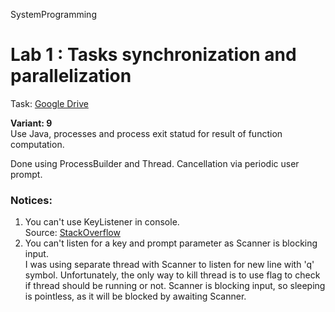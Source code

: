 SystemProgramming

# Lab 1 : Tasks synchronization and parallelization 

Task: [Google Drive](https://drive.google.com/open?id=0B-BUpwNPP_9JeDhKYXZudXZ3U0E)

**Variant: 9**\
Use Java, processes and process exit statud for result of function computation.

Done using ProcessBuilder and Thread. Cancellation via periodic user prompt.

### Notices:

1. You can't use KeyListener in console.\
Source: [StackOverflow](https://stackoverflow.com/questions/4005574/java-key-listener-in-commandline)
2. You can't listen for a key and prompt parameter as Scanner is blocking input.\
I was using separate thread with Scanner to listen for new line with 'q' symbol. Unfortunately, the only way to kill thread is to use flag to check if thread should be running or not. Scanner is blocking input, so sleeping is pointless, as it will be blocked by awaiting Scanner.